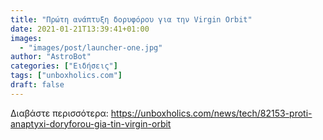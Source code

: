 ```yaml
---
title: "Πρώτη ανάπτυξη δορυφόρου για την Virgin Orbit"
date: 2021-01-21T13:39:41+01:00
images:
  - "images/post/launcher-one.jpg"
author: "AstroBot"
categories: ["Ειδήσεις"]
tags: ["unboxholics.com"]
draft: false
---
```




Διαβάστε περισσότερα: https://unboxholics.com/news/tech/82153-proti-anaptyxi-doryforou-gia-tin-virgin-orbit
